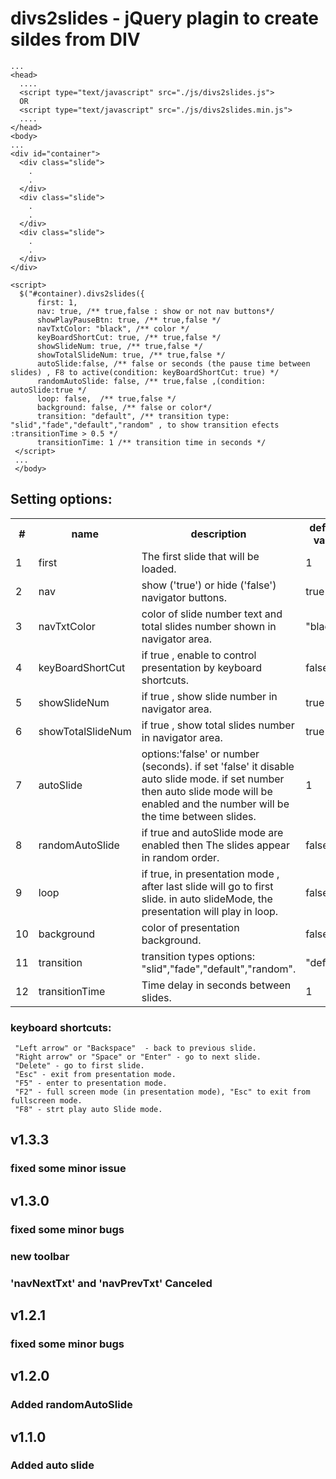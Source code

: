 # divs2slides - jQuery plagin to create sildes from DIV

```
...
<head>
  ....
  <script type="text/javascript" src="./js/divs2slides.js">
  OR
  <script type="text/javascript" src="./js/divs2slides.min.js">
  ....
</head>
<body>
...
<div id="container">
  <div class="slide">
    .
    .
  </div>
  <div class="slide">
    .
    .
  </div>
  <div class="slide">
    .
    .
  </div>
</div>

<script>
  $("#container).divs2slides({
      first: 1,
      nav: true, /** true,false : show or not nav buttons*/
      showPlayPauseBtn: true, /** true,false */
      navTxtColor: "black", /** color */
      keyBoardShortCut: true, /** true,false */
      showSlideNum: true, /** true,false */
      showTotalSlideNum: true, /** true,false */
      autoSlide:false, /** false or seconds (the pause time between slides) , F8 to active(condition: keyBoardShortCut: true) */
      randomAutoSlide: false, /** true,false ,(condition: autoSlide:true */ 
      loop: false,  /** true,false */
      background: false, /** false or color*/
      transition: "default", /** transition type: "slid","fade","default","random" , to show transition efects :transitionTime > 0.5 */
      transitionTime: 1 /** transition time in seconds */
 </script>
 ...
 </body>
```
## Setting options:
 <table class="tg">
    <tr>
      <th class="tg-jc4p">#</th>
      <th class="tg-jc4p">name</th>
      <th class="tg-jc4p">description</th>
      <th class="tg-jc4p">default value</th>
    </tr>
    <tr>
      <td class="tg-yw4l">1</td>
      <td class="tg-yw4l">first</td>
      <td class="tg-yw4l">The first slide that will be loaded.</td>
      <td class="tg-yw4l">1</td>
    </tr>
    <tr>
      <td class="tg-yw4l">2</td>
      <td class="tg-yw4l">nav</td>
      <td class="tg-yw4l">show ('true') or hide ('false') navigator buttons.</td>
      <td class="tg-yw4l">true</td>
    </tr>
    <tr>
      <td class="tg-yw4l">3</td>
      <td class="tg-yw4l">navTxtColor</td>
      <td class="tg-yw4l">color of slide number text and total slides number shown in navigator area.</td>
      <td class="tg-yw4l">"black"</td>
    </tr>
    <tr>
      <td class="tg-yw4l">4</td>
      <td class="tg-yw4l">keyBoardShortCut</td>
      <td class="tg-yw4l">if true , enable to control presentation by keyboard shortcuts. </td>
      <td class="tg-yw4l">false</td>
    </tr>
    <tr>
      <td class="tg-yw4l">5</td>
      <td class="tg-yw4l">showSlideNum</td>
      <td class="tg-yw4l">if true , show slide number in navigator area.</td>
      <td class="tg-yw4l">true</td>
    </tr>
    <tr>
      <td class="tg-yw4l">6</td>
      <td class="tg-yw4l">showTotalSlideNum</td>
      <td class="tg-yw4l">if true , show total slides number in navigator area.</td>
      <td class="tg-yw4l">true</td>
    </tr>
    <tr>
      <td class="tg-yw4l">7</td>
      <td class="tg-yw4l">autoSlide</td>
      <td class="tg-yw4l">options:'false' or number (seconds). if set 'false' it disable auto slide mode. if set number then auto slide mode will be enabled and the number will be the time between slides.</td>
      <td class="tg-yw4l">1</td>
    </tr>
    <tr>
      <td class="tg-yw4l">8</td>
      <td class="tg-yw4l">randomAutoSlide</td>
      <td class="tg-yw4l">if true and autoSlide mode are enabled then The slides appear in random order.</td>
      <td class="tg-yw4l">false</td>
    </tr>
    <tr>
      <td class="tg-yw4l">9</td>
      <td class="tg-yw4l">loop</td>
      <td class="tg-yw4l">if true, in presentation mode , after last slide will go to first slide. in auto slideMode, the presentation will play in loop.</td>
      <td class="tg-yw4l">false</td>
    </tr>
    <tr>
      <td class="tg-yw4l">10</td>
      <td class="tg-yw4l">background</td>
      <td class="tg-yw4l">color of presentation background.</td>
      <td class="tg-yw4l">false</td>
    </tr>
    <tr>
      <td class="tg-yw4l">11</td>
      <td class="tg-yw4l">transition</td>
      <td class="tg-yw4l">transition types options: "slid","fade","default","random". </td>
      <td class="tg-yw4l">"default"</td>
    </tr>
    <tr>
      <td class="tg-yw4l">12</td>
      <td class="tg-yw4l">transitionTime</td>
      <td class="tg-yw4l">Time delay in seconds between slides.</td>
      <td class="tg-yw4l">1</td>
    </tr>
  </table>
  
 ### keyboard shortcuts:
 ```
  "Left arrow" or "Backspace"  - back to previous slide.
  "Right arrow" or "Space" or "Enter" - go to next slide.
  "Delete" - go to first slide.
  "Esc" - exit from presentation mode.
  "F5" - enter to presentation mode.
  "F2" - full screen mode (in presentation mode), "Esc" to exit from fullscreen mode.
  "F8" - strt play auto Slide mode.
 ```
## v1.3.3
### fixed some minor issue
## v1.3.0
### fixed some minor bugs
### new toolbar
### 'navNextTxt' and 'navPrevTxt' Canceled 
## v1.2.1
### fixed some minor bugs
## v1.2.0
### Added randomAutoSlide
## v1.1.0
### Added auto slide
